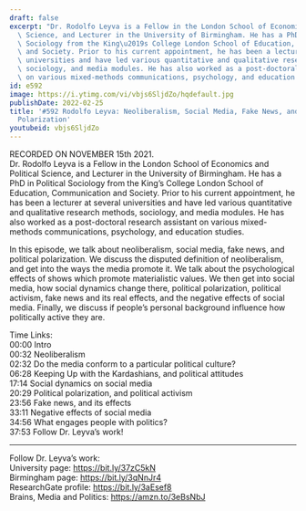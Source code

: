 ```yaml
---
draft: false
excerpt: "Dr. Rodolfo Leyva is a Fellow in the London School of Economics and Political\
  \ Science, and Lecturer in the University of Birmingham. He has a PhD in Political\
  \ Sociology from the King\u2019s College London School of Education, Communication\
  \ and Society. Prior to his current appointment, he has been a lecturer at several\
  \ universities and have led various quantitative and qualitative research methods,\
  \ sociology, and media modules. He has also worked as a post-doctoral research assistant\
  \ on various mixed-methods communications, psychology, and education studies."
id: e592
image: https://i.ytimg.com/vi/vbjs6SljdZo/hqdefault.jpg
publishDate: 2022-02-25
title: '#592 Rodolfo Leyva: Neoliberalism, Social Media, Fake News, and Political
  Polarization'
youtubeid: vbjs6SljdZo
---
```

RECORDED ON NOVEMBER 15th 2021.  
Dr. Rodolfo Leyva is a Fellow in the London School of Economics and Political Science, and Lecturer in the University of Birmingham. He has a PhD in Political Sociology from the King’s College London School of Education, Communication and Society. Prior to his current appointment, he has been a lecturer at several universities and have led various quantitative and qualitative research methods, sociology, and media modules. He has also worked as a post-doctoral research assistant on various mixed-methods communications, psychology, and education studies.

In this episode, we talk about neoliberalism, social media, fake news, and political polarization. We discuss the disputed definition of neoliberalism, and get into the ways the media promote it. We talk about the psychological effects of shows which promote materialistic values. We then get into social media, how social dynamics change there, political polarization, political activism, fake news and its real effects, and the negative effects of social media. Finally, we discuss if people’s personal background influence how politically active they are.

Time Links:  
00:00 Intro  
00:32  Neoliberalism  
02:32  Do the media conform to a particular political culture?  
06:28  Keeping Up with the Kardashians, and political attitudes  
17:14  Social dynamics on social media  
20:29  Political polarization, and political activism  
23:56  Fake news, and its effects  
33:11  Negative effects of social media  
34:56  What engages people with politics?  
37:53  Follow Dr. Leyva’s work!

---

Follow Dr. Leyva’s work:  
University page: https://bit.ly/37zC5kN  
Birmingham page: https://bit.ly/3qNnJr4  
ResearchGate profile: https://bit.ly/3aEsef8  
Brains, Media and Politics: https://amzn.to/3eBsNbJ
